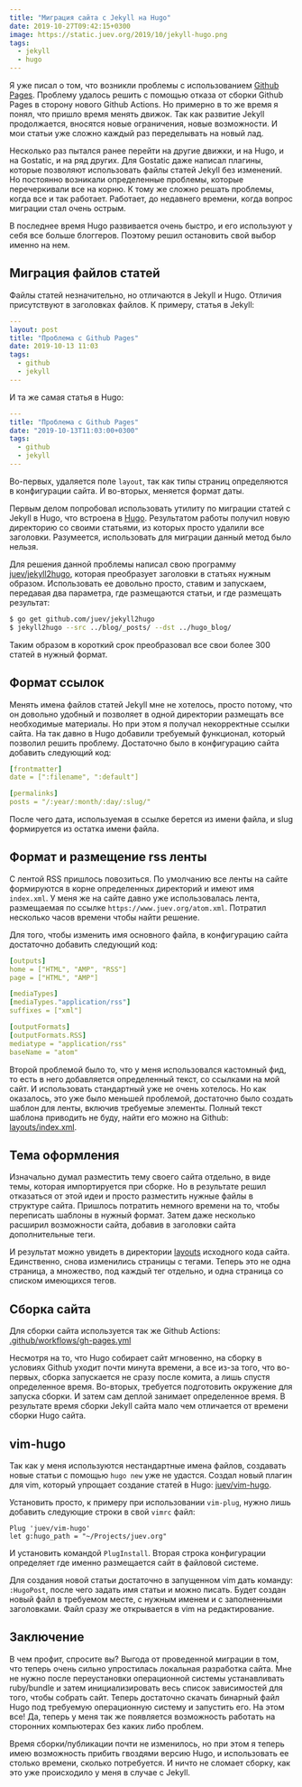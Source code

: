 ```yaml
---
title: "Миграция сайта с Jekyll на Hugo"
date: 2019-10-27T09:42:15+0300
image: https://static.juev.org/2019/10/jekyll-hugo.png
tags:
  - jekyll
  - hugo
---
```

Я уже писал о том, что возникли проблемы с использованием [Github Pages](https://www.juev.org/2019/10/13/github-jekyll-issue/). Проблему удалось решить с помощью отказа от сборки Github Pages в сторону нового Github Actions. Но примерно в то же время я понял, что пришло время менять движок. Так как развитие Jekyll продолжается, вносятся новые ограничения, новые возможности. И мои статьи уже сложно каждый раз переделывать на новый лад.

Несколько раз пытался ранее перейти на другие движки, и на Hugo, и на Gostatic, и на ряд других. Для Gostatic даже написал плагины, которые позволяют использовать файлы статей Jekyll без изменений. Но постоянно возникали определенные проблемы, которые перечеркивали все на корню. К тому же сложно решать проблемы, когда все и так работает. Работает, до недавнего времени, когда вопрос миграции стал очень острым.

В последнее время Hugo развивается очень быстро, и его используют у себя все больше блоггеров. Поэтому решил остановить свой выбор именно на нем.

## Миграция файлов статей

Файлы статей незначительно, но отличаются в Jekyll и Hugo. Отличия присутствуют в заголовках файлов. К примеру, статья в Jekyll:

```yaml
---
layout: post
title: "Проблема с Github Pages"
date: 2019-10-13 11:03
tags:
  - github
  - jekyll
---
```

И та же самая статья в Hugo:

```yaml
---
title: "Проблема с Github Pages"
date: "2019-10-13T11:03:00+0300"
tags:
  - github
  - jekyll
---
```

Во-первых, удаляется поле `layout`, так как типы страниц определяются в конфигурации сайта. И во-вторых, меняется формат даты.

Первым делом попробовал использовать утилиту по миграции статей с Jekyll в Hugo, что встроена в [Hugo](https://gohugo.io/commands/hugo_import_jekyll/). Результатом работы получил новую директорию со своими статьями, из которых просто удалили все заголовки. Разумеется, использовать для миграции данный метод было нельзя.

Для решения данной проблемы написал свою программу [juev/jekyll2hugo](https://github.com/juev/jekyll2hugo), которая преобразует заголовки в статьях нужным образом. Использовать ее довольно просто, ставим и запускаем, передавая два параметра, где размещаются статьи, и где размещать результат:

```bash
$ go get github.com/juev/jekyll2hugo
$ jekyll2hugo --src ../blog/_posts/ --dst ../hugo_blog/
```

Таким образом в короткий срок преобразовал все свои более 300 статей в нужный формат.

## Формат ссылок

Менять имена файлов статей Jekyll мне не хотелось, просто потому, что он довольно удобный и позволяет в одной директории размещать все необходимые материалы. Но при этом я получал некорректные ссылки сайта. На так давно в Hugo добавили требуемый функционал, который позволил решить проблему. Достаточно было в конфигурацию сайта добавить следующий код:

```yaml
[frontmatter]
date = [":filename", ":default"]

[permalinks]
posts = "/:year/:month/:day/:slug/"
```

После чего дата, используемая в ссылке берется из имени файла, и slug формируется из остатка имени файла.

## Формат и размещение rss ленты

С лентой RSS пришлось повозиться. По умолчанию все ленты на сайте формируются в корне определенных директорий и имеют имя `index.xml`. У меня же на сайте давно уже использовалась лента, размещаемая по ссылке `https://www.juev.org/atom.xml`. Потратил несколько часов времени чтобы найти решение.

Для того, чтобы изменить имя основного файла, в конфигурацию сайта достаточно добавить следующий код:

```yaml
[outputs]
home = ["HTML", "AMP", "RSS"]
page = ["HTML", "AMP"]

[mediaTypes]
[mediaTypes."application/rss"]
suffixes = ["xml"]

[outputFormats]
[outputFormats.RSS]
mediatype = "application/rss"
baseName = "atom"
```

Второй проблемой было то, что у меня использовался кастомный фид, то есть в него добавляется определенный текст, со ссылками на мой сайт. И использовать стандартный уже не очень хотелось. Но как оказалось, это уже было меньшей проблемой, достаточно было создать шаблон для ленты, включив требуемые элементы. Полный текст шаблона приводить не буду, найти его можно на Github: [layouts/index.xml](https://github.com/juev/juev.org/blob/a3f880655481d7945893794101c774e204a18c3e/layouts/index.xml).

## Тема оформления

Изначально думал разместить тему своего сайта отдельно, в виде темы, которая импортируется при сборке. Но в результате решил отказаться от этой идеи и просто разместить нужные файлы в структуре сайта. Пришлось потратить немного времени на то, чтобы переписать шаблоны в нужный формат. Затем даже несколько расширил возможности сайта, добавив в заголовки сайта дополнительные теги.

И результат можно увидеть в директории [layouts](https://github.com/juev/juev.org/tree/master/layouts) исходного кода сайта. Единственно, снова изменились страницы с тегами. Теперь это не одна страница, а множество, под каждый тег отдельно, и одна страница со списком имеющихся тегов.

## Сборка сайта

Для сборки сайта используется так же Github Actions: [.github/workflows/gh-pages.yml](https://github.com/juev/juev.org/blob/1e6017bfee12bfdfcbe700426efbbe48733322b8/.github/workflows/gh-pages.yml)

Несмотря на то, что Hugo собирает сайт мгновенно, на сборку в условиях Github уходит почти минута времени, а все из-за того, что во-первых, сборка запускается не сразу после комита, а лишь спустя определенное время. Во-вторых, требуется подготовить окружение для запуска сборки. И затем сам деплой занимает определенное время. В результате время сборки Jekyll сайта мало чем отличается от времени сборки Hugo сайта.

## vim-hugo

Так как у меня используются нестандартные имена файлов, создавать новые статьи с помощью `hugo new` уже не удастся. Создал новый плагин для vim, который упрощает создание статей в Hugo: [juev/vim-hugo](https://github.com/juev/vim-hugo).

Установить просто, к примеру при использовании `vim-plug`, нужно лишь добавить следующие строки в свой `vimrc` файл:

```
Plug 'juev/vim-hugo'
let g:hugo_path = "~/Projects/juev.org"
```

И установить командой `PlugInstall`. Вторая строка конфигурации определяет где именно размещается сайт в файловой системе.

Для создания новой статьи достаточно в запущенном vim дать команду: `:HugoPost`, после чего задать имя статьи и можно писать. Будет создан новый файл в требуемом месте, с нужным именем и с заполненными заголовками. Файл сразу же открывается в vim на редактирование.

## Заключение

В чем профит, спросите вы? Выгода от проведенной миграции в том, что теперь очень сильно упростилась локальная разработка сайта. Мне не нужно после переустановки операционной системы устанавливать ruby/bundle и затем инициализировать весь список зависимостей для того, чтобы собрать сайт. Теперь достаточно скачать бинарный файл Hugo под требуемую операционную систему и запустить его. На этом все! Да, теперь у меня так же появляется возможность работать на сторонних компьютерах без каких либо проблем.

Время сборки/публикации почти не изменилось, но при этом я теперь имею возможность прибить гвоздями версию Hugo, и использовать ее столько времени, сколько потребуется. И ничто не сломает сборку, как это уже происходило у меня в случае с Jekyll.
